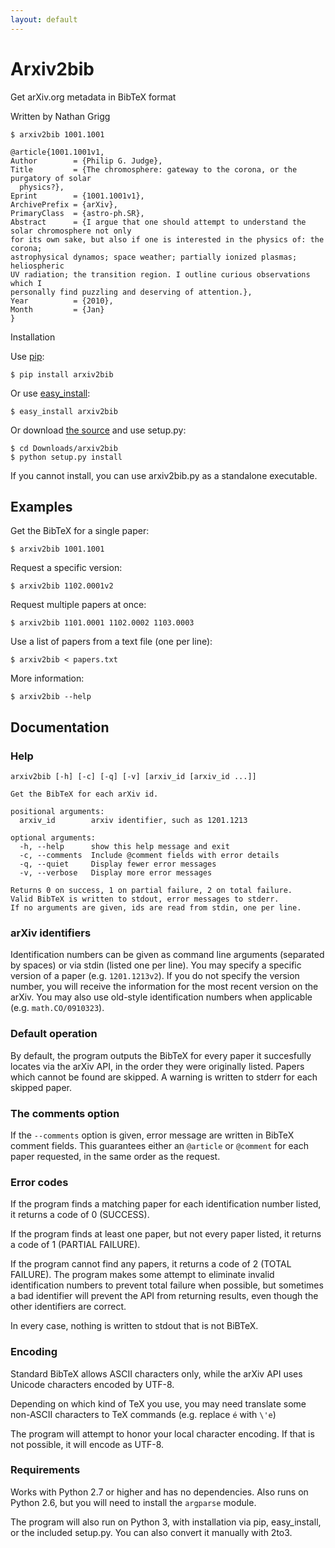```yaml
---
layout: default
---
```


# Arxiv2bib

Get arXiv.org metadata in BibTeX format

Written by Nathan Grigg

    $ arxiv2bib 1001.1001

    @article{1001.1001v1,
    Author        = {Philip G. Judge},
    Title         = {The chromosphere: gateway to the corona, or the purgatory of solar
      physics?},
    Eprint        = {1001.1001v1},
    ArchivePrefix = {arXiv},
    PrimaryClass  = {astro-ph.SR},
    Abstract      = {I argue that one should attempt to understand the solar chromosphere not only
    for its own sake, but also if one is interested in the physics of: the corona;
    astrophysical dynamos; space weather; partially ionized plasmas; heliospheric
    UV radiation; the transition region. I outline curious observations which I
    personally find puzzling and deserving of attention.},
    Year          = {2010},
    Month         = {Jan}
    }

 Installation 

Use [pip][1]:

    $ pip install arxiv2bib

Or use [easy_install][2]:

    $ easy_install arxiv2bib

Or download [the source][3] and use setup.py:

    $ cd Downloads/arxiv2bib
    $ python setup.py install

If you cannot install, you can use arxiv2bib.py as a standalone executable.

## Examples

Get the BibTeX for a single paper:

    $ arxiv2bib 1001.1001

Request a specific version:

    $ arxiv2bib 1102.0001v2

Request multiple papers at once:

    $ arxiv2bib 1101.0001 1102.0002 1103.0003

Use a list of papers from a text file (one per line):

    $ arxiv2bib < papers.txt

More information:

    $ arxiv2bib --help

## Documentation

### Help

    arxiv2bib [-h] [-c] [-q] [-v] [arxiv_id [arxiv_id ...]]

    Get the BibTeX for each arXiv id.

    positional arguments:
      arxiv_id        arxiv identifier, such as 1201.1213

    optional arguments:
      -h, --help      show this help message and exit
      -c, --comments  Include @comment fields with error details
      -q, --quiet     Display fewer error messages
      -v, --verbose   Display more error messages

    Returns 0 on success, 1 on partial failure, 2 on total failure.
    Valid BibTeX is written to stdout, error messages to stderr.
    If no arguments are given, ids are read from stdin, one per line.

### arXiv identifiers

Identification numbers can be given as command line arguments (separated
by spaces) or via stdin (listed one per line). You may specify a specific
version of a paper (e.g. `1201.1213v2`). If you do not specify the version
number, you will receive the information for the most recent version 
on the arXiv. You may also use old-style identification numbers when 
applicable (e.g. `math.CO/0910323`).

### Default operation

By default, the program outputs the BibTeX for every paper it succesfully
locates via the arXiv API, in the order they were originally listed.
Papers which cannot be found are skipped. A warning is written to 
stderr for each skipped paper.

### The comments option

If the `--comments` option is given, error message are written in BibTeX
comment fields. This guarantees either an `@article` or `@comment` for
each paper requested, in the same order as the request.

### Error codes

If the program finds a matching paper for each identification number listed,
it returns a code of 0 (SUCCESS).

If the program finds at least one paper, but not every paper listed, 
it returns a code of 1 (PARTIAL FAILURE).

If the program cannot find any papers, it returns a code of 2 (TOTAL FAILURE).
The program makes some attempt to eliminate invalid identification numbers 
to prevent total failure when possible, but sometimes a bad identifier
will prevent the API from returning results, even though the other identifiers
are correct.

In every case, nothing is written to stdout that is not BiBTeX.

### Encoding

Standard BibTeX allows ASCII characters only, while the arXiv API uses
Unicode characters encoded by UTF-8.

Depending on which kind of TeX you use, you may need translate some 
non-ASCII characters to TeX commands (e.g. replace `é` with `\'e`)

The program will attempt to honor your local character encoding. If that is
not possible, it will encode as UTF-8.

### Requirements

Works with Python 2.7 or higher and has no dependencies. Also runs on
Python 2.6, but you will need to install the
`argparse` module.

The program will also run on Python 3, with installation via pip,
easy_install, or the included setup.py. You can also convert it manually
with 2to3.

[1]: http://www.pip-installer.org/en/latest/installing.html
[2]: http://pypi.python.org/pypi/setuptools
[3]: https://github.com/nathan11g/arxiv2bib/tarball/master

